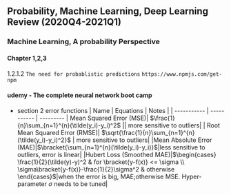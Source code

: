 ## Probability, Machine Learning, Deep Learning Review (2020Q4-2021Q1)
### Machine Learning, A probability Perspective
#### Chapter 1,2,3
1.2.1.2 <code>The need for probablistic predictions</code>
`https://www.npmjs.com/get-npm`

#### udemy - The complete neural network boot camp 
* section 2 error functions
| Name        | Equations   | Notes    |
| ----------- | ----------- | ---------
| Mean Squared Error (MSE)| $\frac{1}{n}\sum_{n=1}^{n}(\tilde(y_i)-y_i)^2$ || more sensitive to outliers|
| Root Mean Squared Error (RMSE)| $\sqrt{\frac{1}{n}\sum_{n=1}^{n}(\tilde(y_i)-y_i)^2}$       | more sensitive to outliers|
|Mean Absolute Error (MAE)|$\bracket{\sum_{n=1}^{n}(\tilde(y_i)-y_i)}$|less sensitive to outliers, error is linear|
|Hubert Loss (Smoothed MAE)|$\begin{cases}
\frac{1}{2}(\tilde(y)-y)^2 & for \bracket{y-f(x)} <= \sigma \\
\sigma\bracket{y-f(x)}-\frac{1}{2}\sigma^2 & otherwise
\end{cases}$|when the error is big, MAE;otherwise MSE. Hyper-parameter $\sigma$ needs to be tuned|

